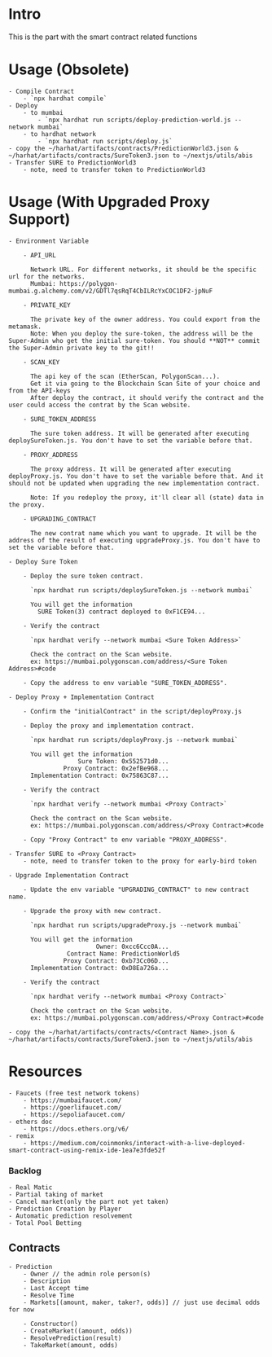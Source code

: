 # Intro
This is the part with the smart contract related functions

# Usage (Obsolete)
    - Compile Contract
        - `npx hardhat compile`
    - Deploy
        - to mumbai
            - `npx hardhat run scripts/deploy-prediction-world.js --network mumbai`
        - to hardhat network
            - `npx hardhat run scripts/deploy.js`
    - copy the ~/harhat/artifacts/contracts/PredictionWorld3.json & ~/harhat/artifacts/contracts/SureToken3.json to ~/nextjs/utils/abis
    - Transfer SURE to PredictionWorld3
        - note, need to transfer token to PredictionWorld3

# Usage (With Upgraded Proxy Support)

    - Environment Variable

        - API_URL

          Network URL. For different networks, it should be the specific url for the networks.
          Mumbai: https://polygon-mumbai.g.alchemy.com/v2/GDTl7qsRqT4CbILRcYxCOC1DF2-jpNuF

        - PRIVATE_KEY

          The private key of the owner address. You could export from the metamask.
          Note: When you deploy the sure-token, the address will be the Super-Admin who get the initial sure-token. You should **NOT** commit the Super-Admin private key to the git!!

        - SCAN_KEY

          The api key of the scan (EtherScan, PolygonScan...).
          Get it via going to the Blockchain Scan Site of your choice and from the API-keys
          After deploy the contract, it should verify the contract and the user could access the contrat by the Scan website.

        - SURE_TOKEN_ADDRESS

          The sure token address. It will be generated after executing deploySureToken.js. You don't have to set the variable before that.

        - PROXY_ADDRESS

          The proxy address. It will be generated after executing deployProxy.js. You don't have to set the variable before that. And it should not be updated when upgrading the new implementation contract.

          Note: If you redeploy the proxy, it'll clear all (state) data in the proxy.

        - UPGRADING_CONTRACT

          The new contrat name which you want to upgrade. It will be the address of the result of executing upgradeProxy.js. You don't have to set the variable before that.

    - Deploy Sure Token

        - Deploy the sure token contract.

          `npx hardhat run scripts/deploySureToken.js --network mumbai`

          You will get the information
            SURE Token(3) contract deployed to 0xF1CE94...

        - Verify the contract

          `npx hardhat verify --network mumbai <Sure Token Address>`

          Check the contract on the Scan website.
          ex: https://mumbai.polygonscan.com/address/<Sure Token Address>#code

        - Copy the address to env variable "SURE_TOKEN_ADDRESS".

    - Deploy Proxy + Implementation Contract

        - Confirm the "initialContract" in the script/deployProxy.js

        - Deploy the proxy and implementation contract.

          `npx hardhat run scripts/deployProxy.js --network mumbai`

          You will get the information
                       Sure Token: 0x552571d0...
                   Proxy Contract: 0x2efBe968...
          Implementation Contract: 0x75863C87...

        - Verify the contract

          `npx hardhat verify --network mumbai <Proxy Contract>`

          Check the contract on the Scan website.
          ex: https://mumbai.polygonscan.com/address/<Proxy Contract>#code

        - Copy "Proxy Contract" to env variable "PROXY_ADDRESS".

    - Transfer SURE to <Proxy Contract>
        - note, need to transfer token to the proxy for early-bird token

    - Upgrade Implementation Contract

        - Update the env variable "UPGRADING_CONTRACT" to new contract name.

        - Upgrade the proxy with new contract.

          `npx hardhat run scripts/upgradeProxy.js --network mumbai`

          You will get the information
                            Owner: 0xcc6Ccc0A...
                    Contract Name: PredictionWorld5
                   Proxy Contract: 0xb73Cc06D...
          Implementation Contract: 0xD8Ea726a...

        - Verify the contract

          `npx hardhat verify --network mumbai <Proxy Contract>`

          Check the contract on the Scan website.
          ex: https://mumbai.polygonscan.com/address/<Proxy Contract>#code

    - copy the ~/harhat/artifacts/contracts/<Contract Name>.json & ~/harhat/artifacts/contracts/SureToken3.json to ~/nextjs/utils/abis

# Resources
    - Faucets (free test network tokens)
        - https://mumbaifaucet.com/
        - https://goerlifaucet.com/
        - https://sepoliafaucet.com/
    - ethers doc
        - https://docs.ethers.org/v6/
    - remix
        - https://medium.com/coinmonks/interact-with-a-live-deployed-smart-contract-using-remix-ide-1ea7e3fde52f

### Backlog
    - Real Matic
    - Partial taking of market
    - Cancel market(only the part not yet taken)
    - Prediction Creation by Player
    - Automatic prediction resolvement
    - Total Pool Betting

## Contracts
    - Prediction
        - Owner // the admin role person(s)
        - Description
        - Last Accept time
        - Resolve Time
        - Markets[(amount, maker, taker?, odds)] // just use decimal odds for now

        - Constructor()
        - CreateMarket((amount, odds))
        - ResolvePrediction(result)
        - TakeMarket(amount, odds)
